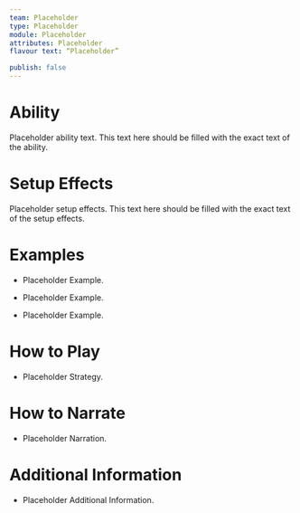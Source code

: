```yaml
---
team: Placeholder
type: Placeholder
module: Placeholder
attributes: Placeholder
flavour text: “Placeholder”

publish: false
---
```

# Ability
Placeholder ability text. This text here should be filled with the exact text of the ability.

# Setup Effects
Placeholder setup effects. This text here should be filled with the exact text of the setup effects.

# Examples
- Placeholder Example.

- Placeholder Example.

- Placeholder Example.

# How to Play
- Placeholder Strategy.

# How to Narrate
- Placeholder Narration.

# Additional Information
- Placeholder Additional Information.